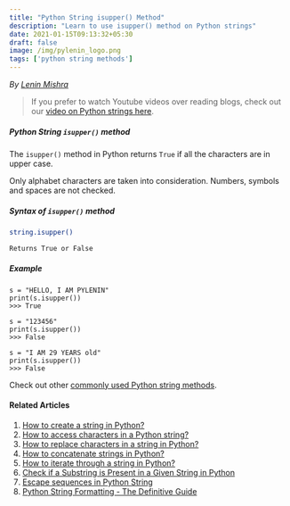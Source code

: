 ```yaml
---
title: "Python String isupper() Method"
description: "Learn to use isupper() method on Python strings"
date: 2021-01-15T09:13:32+05:30
draft: false
image: /img/pylenin_logo.png
tags: ['python string methods']
---
```

<div class="sharethis-inline-follow-buttons"></div>

*By [Lenin Mishra](https://www.pylenin.com/authors/#lenin-mishra)*

> If you prefer to watch Youtube videos over reading blogs, check out our [video on Python strings here](https://youtu.be/MXdNMo_f95I). 

##### Python String `isupper()` method

The `isupper()` method in Python returns `True` if all the characters are in upper case.

Only alphabet characters are taken into consideration. Numbers, symbols and spaces are not checked.

##### Syntax of `isupper()` method

```bash
string.isupper()

Returns True or False
```

##### Example

```python3
s = "HELLO, I AM PYLENIN"
print(s.isupper())
>>> True

s = "123456"
print(s.isupper())
>>> False

s = "I AM 29 YEARS old"
print(s.isupper())
>>> False
```

Check out other [commonly used Python string methods](https://www.pylenin.com/blogs/common-python-string-methods).

#### Related Articles

1. [How to create a string in Python?](https://www.pylenin.com/blogs/create-string-python/)
2. [How to access characters in a Python string?](https://www.pylenin.com/blogs/access-characters-in-string/)
3. [How to replace characters in a string in Python?](https://www.pylenin.com/blogs/replace-string-characters-python/)
4. [How to concatenate strings in Python?](https://www.pylenin.com/blogs/concatenate-strings-in-python/)
5. [How to iterate through a string in Python?](https://www.pylenin.com/blogs/iterating-through-python-string/)
6. [Check if a Substring is Present in a Given String in Python](https://www.pylenin.com/blogs/check-substring-in-a-string-python/)
7. [Escape sequences in Python String](https://www.pylenin.com/blogs/escape-sequences-python-string/)
8. [Python String Formatting - The Definitive Guide](https://www.pylenin.com/blogs/python-string-formatting/)

